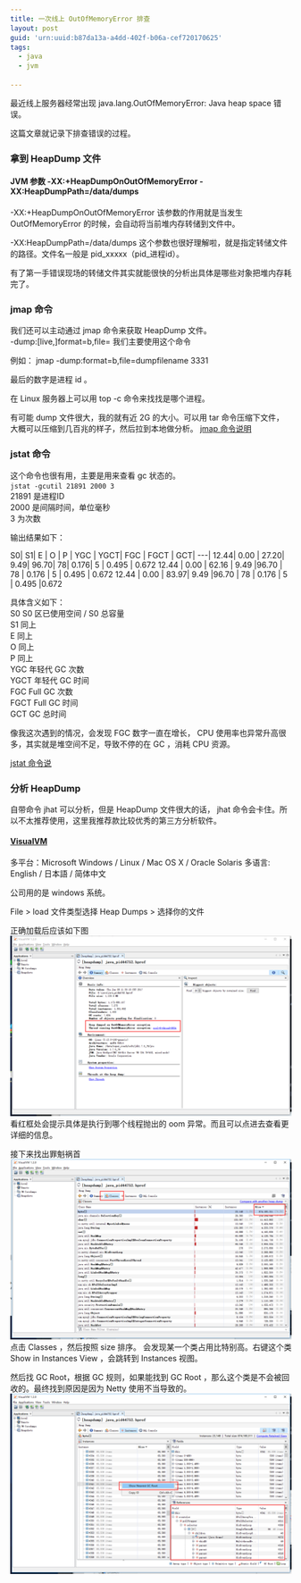 ```yaml
---
title: 一次线上 OutOfMemoryError 排查
layout: post
guid: 'urn:uuid:b87da13a-a4dd-402f-b06a-cef720170625'
tags:
  - java
  - jvm

---
```


最近线上服务器经常出现 java.lang.OutOfMemoryError: Java heap space 错误。

这篇文章就记录下排查错误的过程。

### 拿到 HeapDump 文件

#### JVM 参数 -XX:+HeapDumpOnOutOfMemoryError -XX:HeapDumpPath=/data/dumps

-XX:+HeapDumpOnOutOfMemoryError 该参数的作用就是当发生 OutOfMemoryError 的时候，会自动将当前堆内存转储到文件中。

-XX:HeapDumpPath=/data/dumps 这个参数也很好理解啦，就是指定转储文件的路径。文件名一般是 pid_xxxxx（pid_进程id）。

有了第一手错误现场的转储文件其实就能很快的分析出具体是哪些对象把堆内存耗完了。

### jmap 命令
我们还可以主动通过 jmap 命令来获取 HeapDump 文件。  
-dump:[live,]format=b,file=<filename> 我们主要使用这个命令

例如： jmap -dump:format=b,file=dumpfilename 3331

最后的数字是进程 id 。

在 Linux 服务器上可以用 top -c 命令来找找是哪个进程。

有可能 dump 文件很大，我的就有近 2G 的大小。可以用 tar 命令压缩下文件，大概可以压缩到几百兆的样子，然后拉到本地做分析。
[jmap 命令说明](http://docs.oracle.com/javase/7/docs/technotes/tools/share/jmap.html)

### jstat 命令
这个命令也很有用，主要是用来查看 gc 状态的。  
`jstat -gcutil 21891 2000 3`  
21891 是进程ID  
2000 是间隔时间，单位毫秒  
3 为次数  

输出结果如下：  

S0|     S1|     E |      O |     P |     YGC |   YGCT|    FGC  |  FGCT |    GCT|
---|
12.44|   0.00 | 27.20|   9.49|  96.70|    78|    0.176|     5   | 0.495 |   0.672
12.44 |  0.00 | 62.16 |  9.49  |96.70   | 78   | 0.176  |   5  |  0.495 |   0.672
12.44 |  0.00 | 83.97|   9.49  |96.70  |  78   | 0.176 |    5   | 0.495    |0.672

具体含义如下：  
S0	S0 区已使用空间 / S0 总容量   
S1	同上  
E	  同上  
O	同上  
P	同上   
YGC	年轻代 GC 次数  
YGCT	年轻代 GC 时间  
FGC	Full GC 次数  
FGCT	Full GC 时间    
GCT	 GC 总时间     

像我这次遇到的情况，会发现 FGC 数字一直在增长， CPU 使用率也异常升高很多，其实就是堆空间不足，导致不停的在 GC ，消耗 CPU 资源。

[jstat 命令说](http://docs.oracle.com/javase/1.5.0/docs/tooldocs/share/jstat.html)
### 分析 HeapDump
自带命令 jhat 可以分析，但是 HeapDump 文件很大的话， jhat 命令会卡住。所以不太推荐使用，这里我推荐款比较优秀的第三方分析软件。

#### [VisualVM](https://visualvm.github.io/download.html)
多平台：Microsoft Windows / Linux / Mac OS X / Oracle Solaris
多语言: English / 日本語 / 简体中文

公司用的是 windows 系统。  

File > load 文件类型选择 Heap Dumps > 选择你的文件

正确加载后应该如下图
![](/media/images/20170726181954.png)
看红框处会提示具体是执行到哪个线程抛出的 oom 异常。而且可以点进去查看更详细的信息。

接下来找出罪魁祸首
![](/media/images/20170726182225.png)
点击 Classes ，然后按照 size 排序。
会发现某一个类占用比特别高。右键这个类 Show in Instances View ，会跳转到  Instances 视图。

然后找 GC Root，根据 GC 规则，如果能找到 GC Root ，那么这个类是不会被回收的。最终找到原因是因为 Netty 使用不当导致的。
![](/media/images/20170726183616.png)
